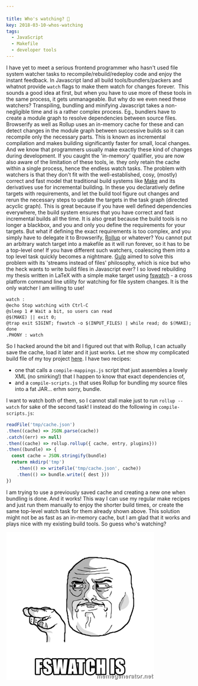 ```yaml
---

title: Who's watching? 👀
key: 2018-03-10-whos-watching
tags:
  - JavaScript
  - Makefile
  - developer tools
---
```


I have yet to meet a serious frontend programmer who hasn\'t used file
system watcher tasks to recompile/rebuild/redeploy code and enjoy the
instant feedback. In Javascript land all build tools/bundlers/packers
and whatnot provide `watch`​ flags to make them watch for changes
forever.  This sounds a good idea at first, but when you have to use
more of these tools in the same process, it gets unmanageable. But why
do we even need these watchers? Transpiling, bundling and minifying
Javascript takes a non-negligible time and is a rather complex process.
Eg., bundlers have to create a module graph to resolve dependencies
between source files. Browserify as well as Rollup uses an in-memory
cache for these and can detect changes in the module graph between
successive builds so it can recompile only the necessary parts. This is
known as incremental compilation and makes building significantly faster
for small, local changes. And we know that programmers usually make
exactly these kind of changes during development. If you caught the
\'in-memory\' qualifier, you are now also aware of the limitation of
these tools, ie. they only retain the cache within a single process,
hence the endless watch tasks. The problem with watchers is that they
don\'t fit with the well-established, cosy, (mostly) correct and fast
model that traditional build systems like
[Make](https://www.gnu.org/software/make/) and its derivatives use for
incremental building. In these you declaratively define targets with
requirements, and let the build tool figure out changes and rerun the
necessary steps to update the targets in the task graph (directed
acyclic graph). This is great because if you have well defined
dependencies everywhere, the build system ensures that you have correct
and fast incremental builds all the time. It is also great because the
build tools is no longer a blackbox, and you and only you define the
requirements for your targets. But what if defining the exact
requirements is too complex, and you simply have to delegate it to
Browserify, [Rollup](https://rollupjs.org/guide/en) or whatever? You
cannot put an arbitrary watch target into a makefile as it will run
forever, so it has to be a top-level one! If you have different such
watchers, coalescing them into a top level task quickly becomes a
nightmare. [Gulp](https://gulpjs.com/) aimed to solve this problem with
its \'streams instead of files\' philosophy, which is nice but who the
heck wants to write build files in Javascript ever? I so loved
rebuilding my thesis written in LaTeX with a simple make target
using [fswatch](https://github.com/emcrisostomo/fswatch) - a cross
platform command line utility for watching for file system changes. It
is the only watcher I am willing to use!

```
watch :
@echo Stop watching with Ctrl-C
@sleep 1 # Wait a bit, so users can read
@$(MAKE) || exit 0;
@trap exit SIGINT; fswatch -o $(INPUT_FILES) | while read; do $(MAKE); done
.PHONY : watch
```
So I hacked around the bit and I figured out that with Rollup, I can
actually save the cache, load it later and it just works. Let me show my
complicated build file of my toy project
[here](https://github.com/szdavid92/mixxx-launchpad/blob/master/Makefile).
I have two recipes:

-   one that calls a `compile-mappings.js` script that just assembles a
    lovely XML (no smirking!) that I happen to know that exact
    dependencies of,
-   and a `compile-scripts.js` that uses Rollup for bundling my source
    files into a fat JAR\... erhm sorry, bundle.

I want to watch both of them, so I cannot stall make just to run
`rollup --watch` for sake of the second task! I instead do the following
in `compile-scripts.js`:

```js
readFile('tmp/cache.json')
.then((cache) => JSON.parse(cache))
.catch((err) => null)
.then((cache) => rollup.rollup({ cache, entry, plugins}))
.then((bundle) => {
  const cache = JSON.stringify(bundle)
  return mkdirp('tmp')
    .then(() => writeFile('tmp/cache.json', cache))
    .then(() => bundle.write({ dest }))
})
```

I am trying to use a previously saved cache and creating a new one when
bundling is done. And it works! This way I can use my regular make
recipes and just run them manually to enjoy the shorter build times, or
create the same top-level watch task for them already shown above. This
solution might not be as fast as an in-memory cache, but I am glad that
it works and plays nice with my existing build tools. So guess who\'s
watching?

![](/assets/2018-03-10-whos-watching/fswatch-is.jpg)   

